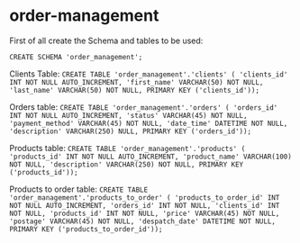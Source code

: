 # order-management

First of all create the Schema and tables to be used: 

`CREATE SCHEMA 'order_management';`

Clients Table:
`CREATE TABLE 'order_management'.'clients' (
  'clients_id' INT NOT NULL AUTO_INCREMENT,
  'first_name' VARCHAR(50) NOT NULL,
  'last_name' VARCHAR(50) NOT NULL,
  PRIMARY KEY ('clients_id'));`

Orders table: 
`CREATE TABLE 'order_management'.'orders' (
  'orders_id' INT NOT NULL AUTO_INCREMENT,
  'status' VARCHAR(45) NOT NULL,
  'payment_method' VARCHAR(45) NOT NULL,
  'date_time' DATETIME NOT NULL,
  'description' VARCHAR(250) NULL,
  PRIMARY KEY ('orders_id'));`

Products table: 
`CREATE TABLE 'order_management'.'products' (
  'products_id' INT NOT NULL AUTO_INCREMENT,
  'product_name' VARCHAR(100) NOT NULL,
  'description' VARCHAR(250) NOT NULL,
  PRIMARY KEY ('products_id'));`
  
Products to order table:
`CREATE TABLE 'order_management'.'products_to_order' (
  'products_to_order_id' INT NOT NULL AUTO_INCREMENT,
  'orders_id' INT NOT NULL,
  'clients_id' INT NOT NULL,
  'products_id' INT NOT NULL,
  'price' VARCHAR(45) NOT NULL,
  'postage' VARCHAR(45) NOT NULL,
  'despatch_date' DATETIME NOT NULL,
  PRIMARY KEY ('products_to_order_id'));`
